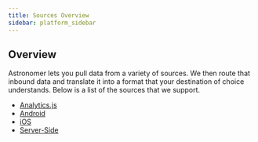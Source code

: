 ```yaml
---
title: Sources Overview
sidebar: platform_sidebar
---
```


## Overview

Astronomer lets you pull data from a variety of sources. We then route that inbound data and translate it into a format that your destination of choice understands. Below is a list of the sources that we support.


* [Analytics.js](../sources/analyticsjs.html)
* [Android](../sources/android.html)
* [iOS](../sources/ios.html)
* [Server-Side](../sources/serverside.html)
